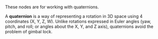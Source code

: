 These nodes are for working with quaternions. 

A **quaternion** is a way of representing a rotation in 3D space using 4 coordinates (X, Y, Z, W). Unlike rotations expressed in Euler angles (yaw, pitch, and roll; or angles about the X, Y, and Z axis), quaternions avoid the problem of gimbal lock. 
